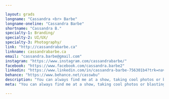 ```yaml
---

layout: grads
longname: "Cassandra <br> Barbe"
longname-oneline: "Cassandra Barbe"
shortname: "Cassandra B."
specialty-1: Branding/
specialty-2: UI/UX/
specialty-3: Photography/
link: "http://cassandrabarbe.ca"
linkname: cassandrabarbe.ca
email: "cassandra.barbe@gmail.com"
instagram: "https://www.instagram.com/cassandrabarbe/"
facebook: "https://www.facebook.com/cassandra.barbe2"
linkedin: "https://www.linkedin.com/in/cassandra-barbe-756301b4?trk=nav_responsive_tab_profile"
behance: "https://www.behance.net/casswbu"
description: "You can always find me at a show, taking cool photos or blasting some music & sipping on coffee."
meta: "You can always find me at a show, taking cool photos or blasting some music & sipping on coffee."

---
```

